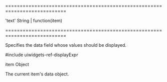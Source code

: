 ===========================================================================
<!--default-->'text'<!--/default-->
<!--type-->String | function(item)<!--/type-->
===========================================================================

<!--shortDescription-->
Specifies the data field whose values should be displayed.
<!--/shortDescription-->

<!--fullDescription-->
#include uiwidgets-ref-displayExpr
<!--/fullDescription-->
<!--typeFunctionParamName1-->item<!--/typeFunctionParamName1-->
<!--typeFunctionParamType1-->Object<!--/typeFunctionParamType1-->
<!--typeFunctionParamDescription1-->
The current item's data object.
<!--/typeFunctionParamDescription1-->
